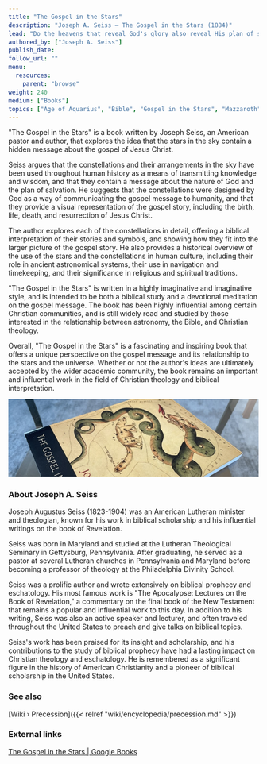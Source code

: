```yaml
---
title: "The Gospel in the Stars"
description: "Joseph A. Seiss — The Gospel in the Stars (1884)"
lead: "Do the heavens that reveal God's glory also reveal His plan of salvation? Yes, says Joseph A. Seiss, who contemplated the strange figures of the Zodiac and studied the writings of astronomers through the ages. Drawing upon scientific, historical and biblical sources, Seiss assembles persuasive arguments supporting his thesis that the Gospel of Jesus Christ can be seen in the stars."
authored_by: ["Joseph A. Seiss"]
publish_date:
follow_url: ""
menu:
  resources:
    parent: "browse"
weight: 240
medium: ["Books"]
topics: ["Age of Aquarius", "Bible", "Gospel in the Stars", "Mazzaroth", "Precession"]
---
```


"The Gospel in the Stars" is a book written by Joseph Seiss, an American pastor and author, that explores the idea that the stars in the sky contain a hidden message about the gospel of Jesus Christ.

Seiss argues that the constellations and their arrangements in the sky have been used throughout human history as a means of transmitting knowledge and wisdom, and that they contain a message about the nature of God and the plan of salvation. He suggests that the constellations were designed by God as a way of communicating the gospel message to humanity, and that they provide a visual representation of the gospel story, including the birth, life, death, and resurrection of Jesus Christ.

The author explores each of the constellations in detail, offering a biblical interpretation of their stories and symbols, and showing how they fit into the larger picture of the gospel story. He also provides a historical overview of the use of the stars and the constellations in human culture, including their role in ancient astronomical systems, their use in navigation and timekeeping, and their significance in religious and spiritual traditions.

"The Gospel in the Stars" is written in a highly imaginative and imaginative style, and is intended to be both a biblical study and a devotional meditation on the gospel message. The book has been highly influential among certain Christian communities, and is still widely read and studied by those interested in the relationship between astronomy, the Bible, and Christian theology.

Overall, "The Gospel in the Stars" is a fascinating and inspiring book that offers a unique perspective on the gospel message and its relationship to the stars and the universe. Whether or not the author's ideas are ultimately accepted by the wider academic community, the book remains an important and influential work in the field of Christian theology and biblical interpretation.

![Image](images/gospel-in-the-stars-book.jpg "The Gospel in the Stars — Joseph A. Seiss")

### About Joseph A. Seiss

Joseph Augustus Seiss (1823-1904) was an American Lutheran minister and theologian, known for his work in biblical scholarship and his influential writings on the book of Revelation.

Seiss was born in Maryland and studied at the Lutheran Theological Seminary in Gettysburg, Pennsylvania. After graduating, he served as a pastor at several Lutheran churches in Pennsylvania and Maryland before becoming a professor of theology at the Philadelphia Divinity School.

Seiss was a prolific author and wrote extensively on biblical prophecy and eschatology. His most famous work is "The Apocalypse: Lectures on the Book of Revelation," a commentary on the final book of the New Testament that remains a popular and influential work to this day. In addition to his writing, Seiss was also an active speaker and lecturer, and often traveled throughout the United States to preach and give talks on biblical topics.

Seiss's work has been praised for its insight and scholarship, and his contributions to the study of biblical prophecy have had a lasting impact on Christian theology and eschatology. He is remembered as a significant figure in the history of American Christianity and a pioneer of biblical scholarship in the United States.

### See also

[Wiki › Precession]({{< relref "wiki/encyclopedia/precession.md" >}})</br>

### External links

[The Gospel in the Stars | Google Books](https://books.google.ch/books/about/The_Gospel_in_the_Stars.html?id=1DZMpDWbqR0C)</br>

